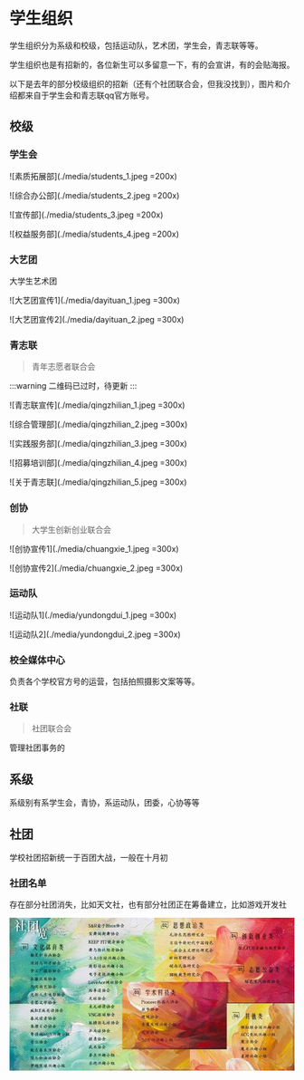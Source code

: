 # 学生组织

学生组织分为系级和校级，包括运动队，艺术团，学生会，青志联等等。

学生组织也是有招新的，各位新生可以多留意一下，有的会宣讲，有的会贴海报。

以下是去年的部分校级组织的招新（还有个社团联合会，但我没找到），图片和介绍都来自于学生会和青志联qq官方账号。

## 校级

### 学生会

![素质拓展部](./media/students_1.jpeg =200x)

![综合办公部](./media/students_2.jpeg =200x)

![宣传部](./media/students_3.jpeg =200x)

![权益服务部](./media/students_4.jpeg =200x)

### 大艺团

大学生艺术团

![大艺团宣传1](./media/dayituan_1.jpeg =300x)

![大艺团宣传2](./media/dayituan_2.jpeg =300x)

### 青志联

>青年志愿者联合会

:::warning
二维码已过时，待更新
:::

![青志联宣传](./media/qingzhilian_1.jpeg =300x)

![综合管理部](./media/qingzhilian_2.jpeg =300x)

![实践服务部](./media/qingzhilian_3.jpeg =300x)

![招募培训部](./media/qingzhilian_4.jpeg =300x)

![关于青志联](./media/qingzhilian_5.jpeg =300x)

### 创协

>大学生创新创业联合会

![创协宣传1](./media/chuangxie_1.jpeg =300x)

![创协宣传2](./media/chuangxie_2.jpeg =300x)

### 运动队

![运动队1](./media/yundongdui_1.jpeg =300x)

![运动队2](./media/yundongdui_2.jpeg =300x)

### 校全媒体中心

负责各个学校官方号的运营，包括拍照摄影文案等等。

### 社联

>社团联合会

管理社团事务的

## 系级

系级别有系学生会，青协，系运动队，团委，心协等等

## 社团

学校社团招新统一于百团大战，一般在十月初

### 社团名单

存在部分社团消失，比如天文社，也有部分社团正在筹备建立，比如游戏开发社

![社团](./media/clubs.jpeg)
